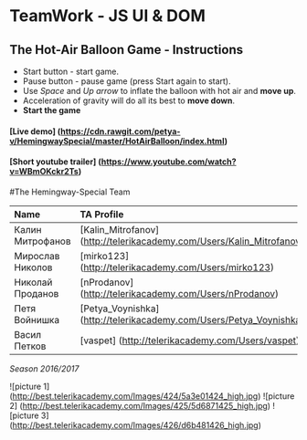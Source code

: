 # TeamWork - JS UI & DOM

## The Hot-Air Balloon Game - Instructions

- Start button - start game.
- Pause button - pause game (press Start again to start).
- Use *Space* and *Up arrow* to inflate the balloon with hot air and **move up**.
- Acceleration of gravity will do all its best to **move down**.
- **Start the game**

#### [Live demo] (https://cdn.rawgit.com/petya-v/HemingwaySpecial/master/HotAirBalloon/index.html)

#### [Short youtube trailer] (https://www.youtube.com/watch?v=WBmOKckr2Ts) 

#The Hemingway-Special Team

| Name | TA Profile | Github |
| :--- | :--- | :---- |
| Калин Митрофанов | [Kalin_Mitrofanov] (http://telerikacademy.com/Users/Kalin_Mitrofanov) | [knmitrofanov] (https://github.com/knmitrofanov) |
| Мирослав Николов | [mirko123] (http://telerikacademy.com/Users/mirko123) | [mirko123] (https://github.com/mirko123) |
| Николай Проданов | [nProdanov] (http://telerikacademy.com/Users/nProdanov) | [nProdanov] (https://github.com/nProdanov) |
| Петя Войнишка | [Petya_Voynishka] (http://telerikacademy.com/Users/Petya_Voynishka) | [petya-v] (https://github.com/petya-v) |
| Васил Петков | [vaspet] (http://telerikacademy.com/Users/vaspet) | [v4ss1l] (https://github.com/v4ss1l) |

*Season 2016/2017*

![picture 1] (http://best.telerikacademy.com/Images/424/5a3e01424_high.jpg)
![picture 2] (http://best.telerikacademy.com/Images/425/5d6871425_high.jpg)
![picture 3] (http://best.telerikacademy.com/Images/426/d6b481426_high.jpg)
